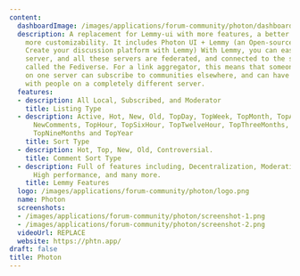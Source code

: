```yaml
---
content:
  dashboardImage: /images/applications/forum-community/photon/dashboard.png
  description: A replacement for Lemmy-ui with more features, a better design, and
    more customizability. It includes Photon UI + Lemmy (an Open-source Reddit alternative.
    Create your discussion platform with Lemmy) With Lemmy, you can easily host your
    server, and all these servers are federated, and connected to the same universe,
    called the Fediverse. For a link aggregator, this means that someone registered
    on one server can subscribe to communities elsewhere, and can have discussions
    with people on a completely different server.
  features:
  - description: All Local, Subscribed, and Moderator
    title: Listing Type
  - description: Active, Hot, New, Old, TopDay, TopWeek, TopMonth, TopAll, MostComments,
      NewComments, TopHour, TopSixHour, TopTwelveHour, TopThreeMonths, TopSixMonths,
      TopNineMonths and TopYear
    title: Sort Type
  - description: Hot, Top, New, Old, Controversial.
    title: Comment Sort Type
  - description: Full of features including, Decentralization, Moderation abilities,
      High performance, and many more.
    title: Lemmy Features
  logo: /images/applications/forum-community/photon/logo.png
  name: Photon
  screenshots:
  - /images/applications/forum-community/photon/screenshot-1.png
  - /images/applications/forum-community/photon/screenshot-2.png
  videoUrl: REPLACE
  website: https://phtn.app/
draft: false
title: Photon
---
```


